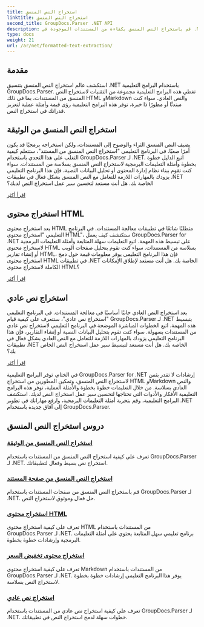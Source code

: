 ```yaml
---
title: استخراج النص المنسق
linktitle: استخراج النص المنسق
second_title: GroupDocs.Parser .NET API
description: قم باستخراج النص المنسق بكفاءة من المستندات الموجودة في .NET باستخدام GroupDocs.Parser. تعلم كيفية استخراج HTML وMarkdown والنص العادي بسلاسة.
type: docs
weight: 21
url: /ar/net/formatted-text-extraction/
---
```


## مقدمة

استكشف عالم استخراج النص المنسق بتنسيق .NET باستخدام البرامج التعليمية GroupDocs.Parser. تغطي هذه البرامج التعليمية مجموعة من التقنيات لاستخراج النص المنسق من المستندات، بما في ذلك HTML وMarkdown والنص العادي. سواء كنت مبتدئًا أو مطورًا ذا خبرة، توفر هذه البرامج التعليمية رؤى قيمة وأمثلة عملية لتعزيز قدراتك في استخراج النص.

## استخراج النص المنسق من الوثيقة

يضيف النص المنسق الثراء والوضوح إلى المستندات، ولكن استخراجه برمجيًا قد يكون أمرًا صعبًا. في البرنامج التعليمي "استخراج النص المنسق من المستند"، ستتعلم كيفية التغلب على هذا التحدي باستخدام GroupDocs.Parser لـ .NET. اتبع الدليل خطوة بخطوة وأمثلة التعليمات البرمجية لاستخراج النص المنسق بسلاسة من المستندات. سواء كنت تقوم ببناء نظام إدارة المحتوى أو تحليل البيانات النصية، فإن هذا البرنامج التعليمي يزودك بالمهارات اللازمة للتعامل مع النص المنسق بشكل فعال في تطبيقات .NET الخاصة بك. هل أنت مستعد لتحسين سير عمل استخراج النص لديك؟

[اقرأ أكثر](./extract-formatted-text-from-document/)

## استخراج محتوى HTML

يعد استخراج محتوى HTML متطلبًا شائعًا في تطبيقات معالجة المستندات. في البرنامج التعليمي "استخراج محتوى HTML"، ستكتشف كيف يعمل GroupDocs.Parser for .NET على تبسيط هذه المهمة. اتبع التعليمات سهلة المتابعة وأمثلة التعليمات البرمجية لاستخراج محتوى HTML بسلاسة من المستندات. سواء كنت تقوم بتحليل صفحات الويب أو إنشاء تقارير HTML، فإن هذا البرنامج التعليمي يوفر معلومات قيمة حول دمج استخراج محتوى HTML في تطبيقات .NET الخاصة بك. هل أنت مستعد لإطلاق الإمكانات الكاملة لاستخراج محتوى HTML؟

[اقرأ أكثر](./extract-html-content/)

## استخراج نص عادي

يعد استخراج النص العادي جانبًا أساسيًا في معالجة المستندات. في البرنامج التعليمي "استخراج نص عادي"، ستتعرف على كيفية قيام GroupDocs.Parser لـ .NET بتبسيط هذه المهمة. اتبع الخطوات المباشرة الموضحة في البرنامج التعليمي لاستخراج نص عادي من المستندات بسهولة. سواء كنت تقوم بتحليل البيانات النصية أو إنشاء التقارير، فإن هذا البرنامج التعليمي يزودك بالمهارات اللازمة للتعامل مع النص العادي بشكل فعال في تطبيقات .NET الخاصة بك. هل أنت مستعد لتبسيط سير عمل استخراج النص الخاص بك؟

[اقرأ أكثر](./extract-plain-text/)

في الختام، توفر البرامج التعليمية GroupDocs.Parser for .NET إرشادات لا تقدر بثمن لاستخراج النص المنسق، وتمكين المطورين من استخراج HTML وMarkdown والنص العادي بسلاسة. من خلال التعليمات خطوة بخطوة والأمثلة العملية، توفر هذه البرامج التعليمية الأفكار والأدوات التي تحتاجها لتحسين سير عمل استخراج النص لديك. استكشف البرامج التعليمية، وقم بتجربة أمثلة التعليمات البرمجية، وارفع مهاراتك في تطوير .NET إلى آفاق جديدة باستخدام GroupDocs.Parser.
## دروس استخراج النص المنسق
### [استخراج النص المنسق من الوثيقة](./extract-formatted-text-from-document/)
تعرف على كيفية استخراج النص المنسق من المستندات باستخدام GroupDocs.Parser لـ .NET. استخراج نص بسيط وفعال لتطبيقاتك.
### [استخراج النص المنسق من صفحة المستند](./extract-formatted-text-from-document-page/)
قم باستخراج النص المنسق من صفحات المستندات باستخدام GroupDocs.Parser لـ .NET. حل فعال وموثوق لاستخراج النص.
### [استخراج محتوى HTML](./extract-html-content/)
تعرف على كيفية استخراج محتوى HTML من المستندات باستخدام GroupDocs.Parser لـ .NET. برنامج تعليمي سهل المتابعة يحتوي على أمثلة التعليمات البرمجية وإرشادات خطوة بخطوة.
### [استخراج محتوى تخفيض السعر](./extract-markdown-content/)
تعرف على كيفية استخراج محتوى Markdown من المستندات باستخدام GroupDocs.Parser لـ .NET. يوفر هذا البرنامج التعليمي إرشادات خطوة بخطوة لاستخراج النص بسلاسة.
### [استخراج نص عادي](./extract-plain-text/)
تعرف على كيفية استخراج نص عادي من المستندات باستخدام GroupDocs.Parser لـ .NET. خطوات سهلة لدمج استخراج النص في تطبيقاتك.